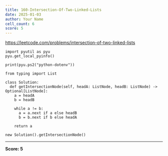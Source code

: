 ```yaml
---
title: 160-Intersection-Of-Two-Linked-Lists
date: 2025-01-03
author: Your Name
cell_count: 6
score: 5
---
```


https://leetcode.com/problems/intersection-of-two-linked-lists


```
import pyutil as pyu
pyu.get_local_pyinfo()
```


```
print(pyu.ps2("python-dotenv"))
```


```
from typing import List
```


```
class Solution:
  def getIntersectionNode(self, headA: ListNode, headB: ListNode) -> Optional[ListNode]:
    a = headA
    b = headB

    while a != b:
      a = a.next if a else headB
      b = b.next if b else headA

    return a
```


```
new Solution().getIntersectionNode()
```


---
**Score: 5**